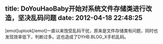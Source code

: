 title: DoYouHaoBaby开始对系统文件存储类进行改造，坚决乱码问题
date: 2012-04-18 22:48:25
---

[emot]uplook[/emot]一直以来饱受乱码干扰，原来是文件存储类有问题，同时也发现效率低下，判断过多。这也造成了DYHB.BLOG_X手机乱码。